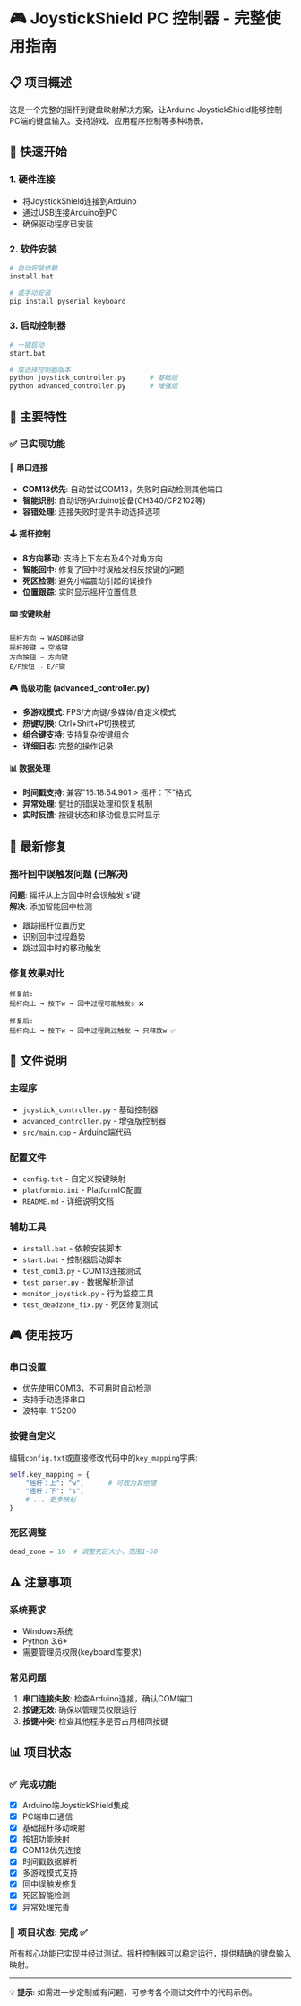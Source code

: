 # 🎮 JoystickShield PC 控制器 - 完整使用指南

## 📋 项目概述

这是一个完整的摇杆到键盘映射解决方案，让Arduino JoystickShield能够控制PC端的键盘输入。支持游戏、应用程序控制等多种场景。

## 🚀 快速开始

### 1. 硬件连接
- 将JoystickShield连接到Arduino
- 通过USB连接Arduino到PC
- 确保驱动程序已安装

### 2. 软件安装
```bash
# 自动安装依赖
install.bat

# 或手动安装
pip install pyserial keyboard
```

### 3. 启动控制器
```bash
# 一键启动
start.bat

# 或选择控制器版本
python joystick_controller.py      # 基础版
python advanced_controller.py      # 增强版
```

## 🎯 主要特性

### ✅ 已实现功能

#### 🔌 串口连接
- **COM13优先**: 自动尝试COM13，失败时自动检测其他端口
- **智能识别**: 自动识别Arduino设备(CH340/CP2102等)
- **容错处理**: 连接失败时提供手动选择选项

#### 🕹️ 摇杆控制  
- **8方向移动**: 支持上下左右及4个对角方向
- **智能回中**: 修复了回中时误触发相反按键的问题
- **死区检测**: 避免小幅震动引起的误操作
- **位置跟踪**: 实时显示摇杆位置信息

#### ⌨️ 按键映射
```
摇杆方向 → WASD移动键
摇杆按键 → 空格键  
方向按钮 → 方向键
E/F按钮 → E/F键
```

#### 🎮 高级功能 (advanced_controller.py)
- **多游戏模式**: FPS/方向键/多媒体/自定义模式
- **热键切换**: Ctrl+Shift+P切换模式
- **组合键支持**: 支持复杂按键组合
- **详细日志**: 完整的操作记录

#### 📊 数据处理
- **时间戳支持**: 兼容"16:18:54.901 > 摇杆：下"格式
- **异常处理**: 健壮的错误处理和恢复机制
- **实时反馈**: 按键状态和移动信息实时显示

## 🔧 最新修复

### 摇杆回中误触发问题 (已解决)
**问题**: 摇杆从上方回中时会误触发's'键  
**解决**: 添加智能回中检测
- 跟踪摇杆位置历史
- 识别回中过程趋势  
- 跳过回中时的移动触发

### 修复效果对比
```
修复前:
摇杆向上 → 按下w → 回中过程可能触发s ❌

修复后:  
摇杆向上 → 按下w → 回中过程跳过触发 → 只释放w ✅
```

## 📁 文件说明

### 主程序
- `joystick_controller.py` - 基础控制器
- `advanced_controller.py` - 增强版控制器
- `src/main.cpp` - Arduino端代码

### 配置文件
- `config.txt` - 自定义按键映射
- `platformio.ini` - PlatformIO配置
- `README.md` - 详细说明文档

### 辅助工具
- `install.bat` - 依赖安装脚本
- `start.bat` - 控制器启动脚本
- `test_com13.py` - COM13连接测试
- `test_parser.py` - 数据解析测试
- `monitor_joystick.py` - 行为监控工具
- `test_deadzone_fix.py` - 死区修复测试

## 🎮 使用技巧

### 串口设置
- 优先使用COM13，不可用时自动检测
- 支持手动选择串口
- 波特率: 115200

### 按键自定义  
编辑`config.txt`或直接修改代码中的`key_mapping`字典:
```python
self.key_mapping = {
    "摇杆：上": "w",      # 可改为其他键
    "摇杆：下": "s",
    # ... 更多映射
}
```

### 死区调整
```python
dead_zone = 10  # 调整死区大小，范围1-50
```

## ⚠️ 注意事项

### 系统要求
- Windows系统
- Python 3.6+
- 需要管理员权限(keyboard库要求)

### 常见问题
1. **串口连接失败**: 检查Arduino连接，确认COM端口
2. **按键无效**: 确保以管理员权限运行
3. **按键冲突**: 检查其他程序是否占用相同按键

## 📊 项目状态

### ✅ 完成功能
- [x] Arduino端JoystickShield集成
- [x] PC端串口通信
- [x] 基础摇杆移动映射  
- [x] 按钮功能映射
- [x] COM13优先连接
- [x] 时间戳数据解析
- [x] 多游戏模式支持
- [x] 回中误触发修复
- [x] 死区智能检测
- [x] 异常处理完善

### 🎯 项目状态: 完成 ✅

所有核心功能已实现并经过测试。摇杆控制器可以稳定运行，提供精确的键盘输入映射。

---

💡 **提示**: 如需进一步定制或有问题，可参考各个测试文件中的代码示例。
